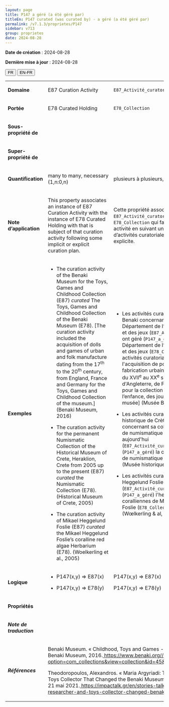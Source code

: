 ```yaml
---
layout: page
title: P147 a géré (a été géré par)
titleEn: P147 curated (was curated by) - a géré (a été géré par)
permalink: /v7.1.3/proprietes/P147
sidebar: v713
group: proprietes
date: 2024-08-28
---
```


**Date de création** : 2024-08-28

**Dernière mise à jour** : 2024-08-28

<div class="lang-buttons">
 <button id="fr" class="activate">FR</button>
 <button id="en-fr">EN-FR</button>
</div>

<table>
<tbody>
<tr>
<td><p><strong>Domaine</strong></p></td>
<td class="en">
<p>E87 Curation Activity</p>
</td>
<td>
<p><code class="language-plaintext highlighter-rouge">E87_Activité_curatoriale</code></p>
</td>
</tr>
<tr>
<td><p><strong>Portée</strong></p></td>
<td class="en">
<p>E78 Curated Holding</p>
</td>
<td>
<p><code class="language-plaintext highlighter-rouge">E78_Collection</code></p>
</td>
</tr>
<tr>
<td><p><strong>Sous-propriété de</strong></p></td>
<td class="en">
<p><sup></sup></p>
</td>
<td>
</td>
</tr>
<tr>
<td><p><strong>Super-propriété de</strong></p></td>
<td class="en">
</td>
<td>
</td>
</tr>
<tr>
<td><p><strong>Quantification</strong></p></td>
<td class="en">
<p>many to many, necessary (1,n:0,n)</p>
</td>
<td>
<p>plusieurs à plusieurs, nécessaire (1,n:0,n)</p>
</td>
</tr>
<tr>
<td><p><strong>Note d’application</strong></p></td>
<td class="en">
<p>This property associates an instance of E87 Curation Activity with the instance of E78 Curated Holding with that is subject of that curation activity following some implicit or explicit curation plan.</p>
</td>
<td>
<p>Cette propriété associe une instance de <code class="language-plaintext highlighter-rouge">E87_Activité_curatoriale</code> à l'instance de <code class="language-plaintext highlighter-rouge">E78_Collection</code> qui fait l'objet de cette activité en suivant un plan de gestion d’activités curatoriales implicite ou explicite.</p>
</td>
</tr>
<tr>
<td><p><strong>Exemples</strong></p></td>
<td class="en">
<ul>
<li><p>The curation activity of the Benaki Museum for the Toys, Games and Childhood Collection (E87) <em>curated</em> The Toys, Games and Childhood Collection of the Benaki Museum (E78). [The curation activity included the acquisition of dolls and games of urban and folk manufacture dating from the 17<sup>th</sup> to the 20<sup>th</sup> century, from England, France and Germany for the Toys, Games and Childhood Collection of the museum.] (Benaki Museum, 2016)</p>
</li>
<li><p>The curation activity for the permanent Numismatic Collection of the Historical Museum of Crete, Heraklion, Crete from 2005 up to the present (E87) <em>curated</em> the Numismatic Collection (E78). (Historical Museum of Crete, 2005)</p>
</li>
<li><p>The curation activity of Mikael Heggelund Foslie (E87) <em>curated</em> the Mikael Heggelund Foslie’s coralline red algae Herbarium (E78). (Woelkerling et al., 2005)</p>
</li>
</ul>
</td>
<td>
<ul>
<li><p>Les activités curatoriales du Musée Benaki concernant la collection du Département de l’enfance, des jouets et des jeux (<code class="language-plaintext highlighter-rouge">E87_Activité_curatoriale</code>) ont géré (<code class="language-plaintext highlighter-rouge">P147_a_géré</code>) la collection du Département de l’enfance, des jouets et des jeux (<code class="language-plaintext highlighter-rouge">E78_Collection</code>). [Les activités curatoriales comprenaient l'acquisition de poupées et de jeux de fabrication urbaine et populaire datant du XVII<sup>e</sup> au XX<sup>e</sup> siècle et provenant d'Angleterre, de France et d'Allemagne pour la collection du Département de l’enfance, des jouets et des jeux du musée] (Musée Benaki, 2016)</p>
</li>
<li><p>Les activités curatoriales du Musée historique de Crète à Héraklion concernant sa collection permanente de numismatique de 2005 à aujourd'hui (<code class="language-plaintext highlighter-rouge">E87_Activité_curatoriale</code>) ont géré (<code class="language-plaintext highlighter-rouge">P147_a_géré</code>) la collection permanente de numismatique (<code class="language-plaintext highlighter-rouge">E78_Collection</code>) (Musée historique de Crète, 2005)</p>
</li>
<li><p>Les activités curatoriales de Mikæl Heggelund Foslie (<code class="language-plaintext highlighter-rouge">E87_Activité_curatoriale</code>) ont géré (<code class="language-plaintext highlighter-rouge">P147_a_géré</code>) l'herbier d'algues rouges coralliennes de Mikæl Heggelund Foslie (<code class="language-plaintext highlighter-rouge">E78_Collection</code>) (Wœlkerling & al, 2005)</p>
</li>
</ul>
</td>
</tr>
<tr>
<td><p><strong>Logique</strong></p></td>
<td class="en">
<ul>
<li><p> P147(x,y) ⇒ E87(x)</p>
</li>
<li><p> P147(x,y) ⇒ E78(y)</p>
</li>
</ul>
</td>
<td>
<p>P147(x,y) ⇒ E87(x)</p>
<p>P147(x,y) ⇒ E78(y)</p>
</td>
</tr>
<tr>
<td><p><strong>Propriétés</strong></p></td>
<td class="en">
</td>
<td>
</td>
</tr>
<tr>
<td><p><strong><em>Note de traduction</em></strong></p></td>
<td colspan="2">
</td>
</tr>
<tr>
<td><p><strong><em>Références</em></strong></p></td>
<td colspan="2">
<p>Benaki Museum. « Childhood, Toys and Games - Μουσείο Μπενάκη ». Benaki Museum, 2016.<a href="https://www.benaki.org//index.php?option=com_collections&view=collection&id=45&Itemid=540&lang=el"><span class="underline"> </span></a><a href="https://www.benaki.org//index.php?option=com_collections&view=collection&id=45&Itemid=540&lang=el"><span class="underline">https://www.benaki.org//index.php?option=com_collections&view=collection&id=45&Itemid=540&lang=el</span></a>.</p>
<p>Theodoropoulos, Alexandros. « Maria Argyriadi: The Researcher and Toys Collector That Changed the Benaki Museum ». <em>ImpacTalk</em> (blog), 21 mai 2021.<a href="https://impactalk.gr/en/stories-talk/maria-argyriadi-researcher-and-toys-collector-changed-benaki-museum"><span class="underline"> </span></a><a href="https://impactalk.gr/en/stories-talk/maria-argyriadi-researcher-and-toys-collector-changed-benaki-museum"><span class="underline">https://impactalk.gr/en/stories-talk/maria-argyriadi-researcher-and-toys-collector-changed-benaki-museum</span></a>.</p>
</td>
</tr>
</tbody>
</table>
